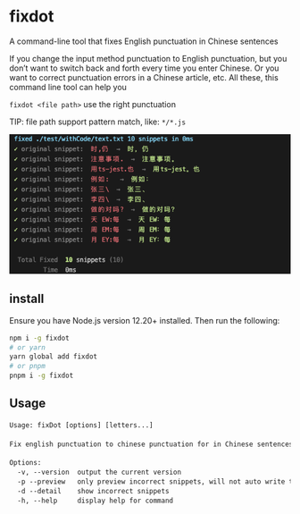 # fixdot
A command-line tool that fixes English punctuation in Chinese sentences

If you change the input method punctuation to English punctuation, but you don’t want to switch back and forth every time you enter Chinese. Or you want to correct punctuation errors in a Chinese article, etc. All these, this command line tool can help you

`fixdot <file path>` use the right punctuation

TIP: file path support pattern match, like: `*/*.js`

![./screenshots/](./screenshots/demo.png)
## install
Ensure you have Node.js version 12.20+ installed. Then run the following:
```bash
npm i -g fixdot
# or yarn
yarn global add fixdot
# or pnpm
pnpm i -g fixdot
```

## Usage
```txt
Usage: fixDot [options] [letters...]

Fix english punctuation to chinese punctuation for in Chinese sentences

Options:
  -v, --version  output the current version
  -p --preview   only preview incorrect snippets, will not auto write to the file
  -d --detail    show incorrect snippets
  -h, --help     display help for command
```